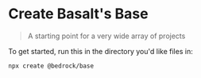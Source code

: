 # Create Basalt's Base

> A starting point for a very wide array of projects 

To get started, run this in the directory you'd like files in:

```
npx create @bedrock/base
```
